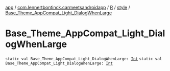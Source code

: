 [app](../../../index.md) / [com.lennertbontinck.carmeetsandroidapp](../../index.md) / [R](../index.md) / [style](index.md) / [Base_Theme_AppCompat_Light_DialogWhenLarge](./-base_-theme_-app-compat_-light_-dialog-when-large.md)

# Base_Theme_AppCompat_Light_DialogWhenLarge

`static val Base_Theme_AppCompat_Light_DialogWhenLarge: `[`Int`](https://kotlinlang.org/api/latest/jvm/stdlib/kotlin/-int/index.html)
`static val Base_Theme_AppCompat_Light_DialogWhenLarge: `[`Int`](https://kotlinlang.org/api/latest/jvm/stdlib/kotlin/-int/index.html)
